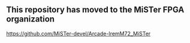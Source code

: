 ## This repository has moved to the MiSTer FPGA organization

https://github.com/MiSTer-devel/Arcade-IremM72_MiSTer

